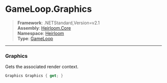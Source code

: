 # GameLoop.Graphics

> **Framework**: .NETStandard,Version=v2.1  
> **Assembly**: [Heirloom.Core][0]  
> **Namespace**: [Heirloom][0]  
> **Type**: [GameLoop][1]

--------------------------------------------------------------------------------

### Graphics

Gets the associated render context.

```cs
Graphics Graphics { get; }
```

[0]: ../Heirloom.Core.md
[1]: Heirloom.GameLoop.md
